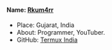 #### Name: [Rkum4rr](https://t.me/thakor_rahul)
- Place: Gujarat, India
- About: Programmer, YouTuber.
- GitHub: [Termux India](https://github.com/termuxindia)
